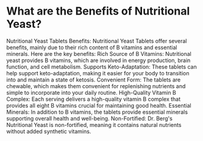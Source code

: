 # What are the Benefits of Nutritional Yeast?

Nutritional Yeast Tablets Benefits: Nutritional Yeast Tablets offer several benefits, mainly due to their rich content of B vitamins and essential minerals. Here are the key benefits: Rich Source of B Vitamins: Nutritional yeast provides B vitamins, which are involved in energy production, brain function, and cell metabolism. Supports Keto-Adaptation: These tablets can help support keto-adaptation, making it easier for your body to transition into and maintain a state of ketosis. Convenient Form: The tablets are chewable, which makes them convenient for replenishing nutrients and simple to incorporate into your daily routine. High-Quality Vitamin B Complex: Each serving delivers a high-quality vitamin B complex that provides all eight B vitamins crucial for maintaining good health. Essential Minerals: In addition to B vitamins, the tablets provide essential minerals supporting overall health and well-being. Non-Fortified: Dr. Berg's Nutritional Yeast is non-fortified, meaning it contains natural nutrients without added synthetic vitamins.